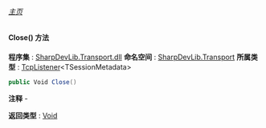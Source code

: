 ###### [主页](./Index.md "主页")
#### Close() 方法
**程序集** : [SharpDevLib.Transport.dll](./SharpDevLib.Transport.assembly.md "SharpDevLib.Transport.dll")
**命名空间** : [SharpDevLib.Transport](./SharpDevLib.Transport.namespace.md "SharpDevLib.Transport")
**所属类型** : [TcpListener](./SharpDevLib.Transport.TcpListener.1.md "TcpListener")\<TSessionMetadata\>
``` csharp
public Void Close()
```
**注释**
*-*

**返回类型** : [Void](https://learn.microsoft.com/en-us/dotnet/api/system.void "Void")


